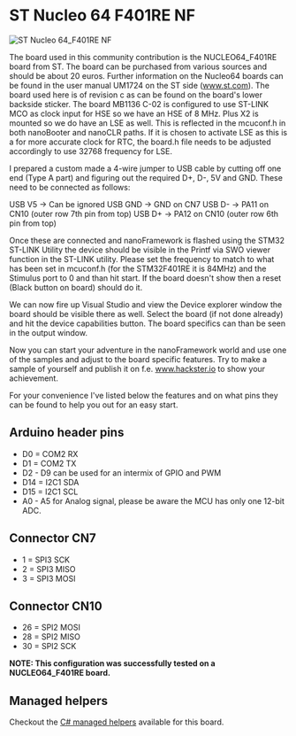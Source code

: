 # ST Nucleo 64 F401RE NF

![ST Nucleo 64_F401RE NF](https://www.st.com/bin/ecommerce/api/image.PF260000.en.feature-description-include-personalized-no-cpn-medium.jpg)

The board used in this community contribution is the NUCLEO64_F401RE board from ST. The board can be purchased from various sources and should be about 20 euros. Further information on the Nucleo64 boards can be found in the user manual UM1724 on the ST side (www.st.com). The board used here is of revision c as can be found on the board's lower backside sticker. The board MB1136 C-02 is configured to use ST-LINK MCO as clock input for HSE so we have an HSE of 8 MHz. Plus X2 is mounted so we do have an LSE as well. This is reflected in the mcuconf.h in both nanoBooter and nanoCLR paths. If it is chosen to activate LSE as this is a for more accurate clock for RTC, the board.h file needs to be adjusted accordingly to use 32768 frequency for LSE.

I prepared a custom made a 4-wire jumper to USB cable by cutting off one end (Type A part) and figuring out the required D+, D-, 5V and GND. These need to be connected as follows:

USB V5  ->  Can be ignored
USB GND ->  GND on CN7
USB D-  ->  PA11 on CN10 (outer row 7th pin from top)
USB D+  ->  PA12 on CN10 (outer row 6th pin from top)

Once these are connected and nanoFramework is flashed using the STM32 ST-LINK Utility the device should be visible in the Printf via SWO viewer function in the ST-LINK utility. Please set the frequency to match to what has been set in mcuconf.h (for the STM32F401RE it is 84MHz) and the Stimulus port to 0 and than hit start. If the board doesn't show then a reset (Black button on board) should do it.

We can now fire up Visual Studio and view the Device explorer window the board should be visible there as well. Select the board (if not done already) and hit the device capabilities button. The board specifics can than be seen in the output window.

Now you can start your adventure in the nanoFramework world and use one of the samples and adjust to the board specific features. Try to make a sample of yourself and publish it on f.e. www.hackster.io to show your achievement.

For your convenience I've listed below the features and on what pins they can be found to help you out for an easy start.

## Arduino header pins

* D0 = COM2 RX
* D1 = COM2 TX
* D2 - D9  can be used for an intermix of GPIO and PWM
* D14 = I2C1 SDA
* D15 = I2C1 SCL
* A0 - A5 for Analog signal, please be aware the MCU has only one 12-bit ADC.

## Connector CN7

* 1 = SPI3 SCK
* 2 = SPI3 MISO
* 3 = SPI3 MOSI

## Connector CN10

* 26 = SPI2 MOSI
* 28 = SPI2 MISO
* 30 = SPI2 SCK

**NOTE: This configuration was successfully tested on a NUCLEO64_F401RE board.**

## Managed helpers

Checkout the [C# managed helpers](https://github.com/nanoframework/nf-Community-Targets/tree/main/ChibiOS/ST_NUCLEO64_F401RE_NF/managed_helpers) available for this board.
